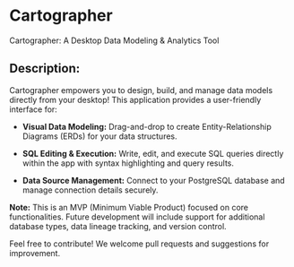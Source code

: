 # Cartographer
Cartographer: A Desktop Data Modeling &amp; Analytics Tool

## Description:

Cartographer empowers you to design, build, and manage data models directly from your desktop! This application provides a user-friendly interface for:

* **Visual Data Modeling:** Drag-and-drop to create Entity-Relationship Diagrams (ERDs) for your data structures.

* **SQL Editing & Execution:** Write, edit, and execute SQL queries directly within the app with syntax highlighting and query results.

* **Data Source Management:** Connect to your PostgreSQL database and manage connection details securely.

**Note:** This is an MVP (Minimum Viable Product) focused on core functionalities. Future development will include support for additional database types, data lineage tracking, and version control.

Feel free to contribute! We welcome pull requests and suggestions for improvement.
